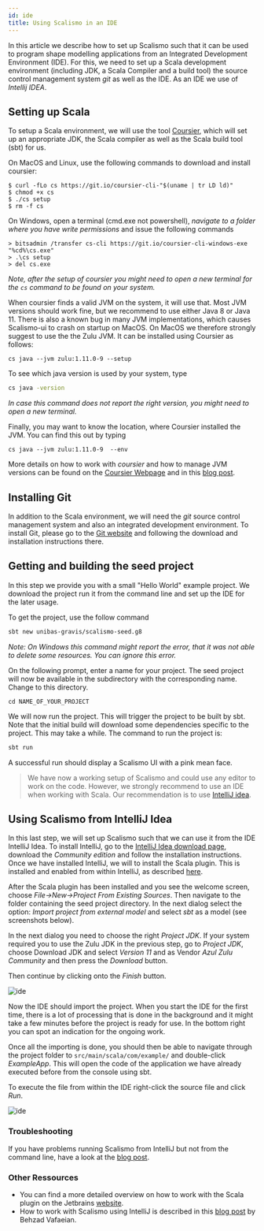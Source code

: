 ```yaml
---
id: ide
title: Using Scalismo in an IDE
---
```


In this article we describe how to set up Scalismo such that it can be used to program shape modelling applications from an Integrated Development Environment (IDE). 
For this, we need to set up a Scala development environment (including JDK, a Scala Compiler and a build tool) the source control management system *git* as well as 
the IDE. As an IDE we use of *Intellij IDEA*.

## Setting up Scala

To setup a Scala environment, we will use the tool [Coursier](https://get-coursier.io/), which will set up an appropriate JDK, the Scala compiler as well as the Scala build tool (sbt) for us. 

On MacOS and Linux, use the following commands to download and install coursier:
```
$ curl -fLo cs https://git.io/coursier-cli-"$(uname | tr LD ld)"
$ chmod +x cs
$ ./cs setup
$ rm -f cs
```
On Windows, open a terminal (cmd.exe not powershell), *navigate to a folder where you have write permissions* and issue the following commands
```
> bitsadmin /transfer cs-cli https://git.io/coursier-cli-windows-exe "%cd%\cs.exe"
> .\cs setup
> del cs.exe
```

*Note, after the setup of coursier you might need to open a new terminal for the ```cs``` command to be found on your system.*

When coursier finds a valid JVM on the system, it will use that. Most JVM versions should work fine, but we recommend to use either Java 8 or Java 11. There is also a known bug in many JVM implementations, which causes Scalismo-ui to crash on startup on MacOS. On MacOS we therefore strongly suggest to use the the Zulu JVM. It can be installed using Coursier as follows:

```
cs java --jvm zulu:1.11.0-9 --setup
```
To see which java version is used by your system, type

```bash
cs java -version
```

*In case this command does not report the right version, you might need to open a new terminal.* 

Finally, you may want to know the location, where Coursier installed the JVM. You can find this out by 
typing 
```
cs java --jvm zulu:1.11.0-9  --env
```


More details on how to work with *coursier* and how to manage JVM versions can be found on the [Coursier Webpage](https://get-coursier.io/docs/cli-overview) and in 
this [blog post](https://get-coursier.io/docs/cli-setup).

## Installing Git 
In addition to the Scala environment, we will need the *git* source control management system and also an integrated development environment. 
To install Git, please go to the [Git website](https://git-scm.com/downloads) and following the download and installation instructions there.

## Getting and building the seed project

In this step we provide you with a small "Hello World" example project.
We download the project  run it from the command line and set up the IDE for the later usage.

To get the project, use the follow command

```bash
sbt new unibas-gravis/scalismo-seed.g8
```
*Note: On Windows this command might report the error, that it was not able to delete some resources. You can ignore this error.*

On the following prompt, enter a name for your project. The seed project will now be available in the subdirectory
with the corresponding name. Change to this directory.

```
cd NAME_OF_YOUR_PROJECT
```

We will now run the project. This will trigger the project to be built by sbt.
Note that the initial build will download some dependencies specific to the project. This may take a while.
The command to run the project is:
 
```bash
sbt run
```

A successful run should display a Scalismo UI with a pink mean face.

> We have now a working setup of Scalismo and could use any editor to work on the code. 
> However, we strongly recommend to use an IDE when working with Scala. Our recommendation 
> is to use [IntelliJ idea](https://www.jetbrains.com/idea/). 


## Using Scalismo from IntelliJ Idea

In this last step, we will set up Scalismo such that we can use it from the IDE IntelliJ Idea. 
To install IntelliJ, go to the [IntelliJ Idea download page](https://www.jetbrains.com/idea/download/#section=windows), download the *Community edition* and follow the installation instructions. Once we have installed IntelliJ, we will to install the Scala plugin. This is 
installed and enabled from within IntelliJ, as described [here](https://www.jetbrains.com/help/idea/discover-intellij-idea-for-scala.html#).


After the Scala plugin has been installed and you see the welcome screen, choose *File->New->Project From Existing Sources*.
Then navigate to the folder containing the seed project directory. In the next dialog select the option: *Import project from external model* and select *sbt* as a model (see screenshots below).

In the next dialog you need to choose the right *Project JDK*. If your system required you to use the Zulu JDK in the previous step, go to *Project JDK*, choose Download JDK and select
*Version 11* and as Vendor *Azul Zulu Community* and then press the *Download* button.

Then continue by clicking onto the *Finish* button.

![ide](images/project-import-intellij.png)

Now the IDE should import the project. When you start the IDE for the first time,
there is a lot of processing that is done in the background and it might take a few minutes 
before the project is ready for use. In the bottom right you can spot an indication for the ongoing work.

Once all the importing is done, you should then be able to navigate through the project folder to
```src/main/scala/com/example/``` and double-click *ExampleApp*.
This will open the code of the application we have already executed before from the console using sbt.

To execute the file from within the IDE right-click the source file and click *Run*.

![ide](images/project-in-intellij.png) 

### Troubleshooting
If you have problems running Scalismo from IntelliJ but not from the command line, have a look at the [blog post](https://scalismo.org/blog/java-on-osx-problem).

### Other Ressources

* You can find a more detailed overview on how to work with the Scala plugin on the Jetbrains [website](https://www.jetbrains.com/help/idea/discover-intellij-idea-for-scala.html#).
* How to work with Scalismo using IntelliJ is described in this [blog post](http://empty-set.me/index.php/categories-intro/statistical-shape-modeling/) by Behzad Vafaeian.


